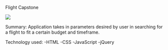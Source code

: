 Flight Capstone

<img src="flightcapstoneSS.jpg">

Summary: Application takes in parameters desired by user in searching for a flight to fit a certain budget and timeframe.  

Technology used: 
	-HTML
	-CSS
	-JavaScript
	-jQuery